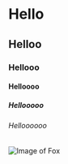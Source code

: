 # Hello
## Helloo
### Hellooo
#### Helloooo
##### Hellooooo
###### Helloooooo
![Image of Fox](https://ssb.wiki.gallery/images/b/bf/Fox_SSBM.jpg)
